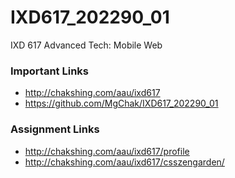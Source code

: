 # IXD617_202290_01
IXD 617 Advanced Tech: Mobile Web

### Important Links
- http://chakshing.com/aau/ixd617
- https://github.com/MgChak/IXD617_202290_01

### Assignment Links
- http://chakshing.com/aau/ixd617/profile
- http://chakshing.com/aau/ixd617/csszengarden/
